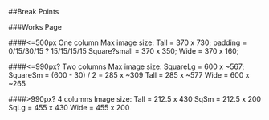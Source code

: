 ##Break Points

###Works Page

####<=500px
One column
Max image size:
Tall = 370 x 730; padding = 0/15/30/15 ? 15/15/15/15
Square?small = 370 x 350; 
Wide = 370 x 160;

####<=990px?
Two columns
Max image size:
SquareLg = 600 x ~567;
SquareSm = (600 - 30) / 2 = 285 x ~309
Tall = 285 x ~577
Wide = 600 x ~265

####>990px?
4 columns
Image size:
Tall = 212.5 x 430
SqSm = 212.5 x 200
SqLg = 455 x 430
Wide = 455 x 200

